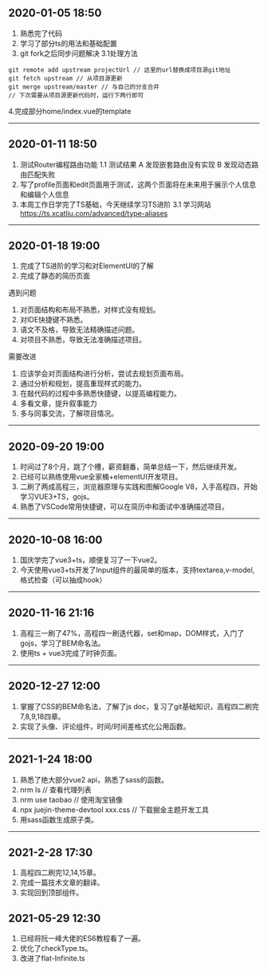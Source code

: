 ## 2020-01-05 18:50
1. 熟悉完了代码
2. 学习了部分ts的用法和基础配置
3. git fork之后同步问题解决
  3.1处理方法
```command
git remote add upstream projectUrl // 这里的url替换成项目源git地址
git fetch upstream // 从项目源更新
git merge upstream/master // 与自己的分支合并
// 下次需要从项目源更新代码时，运行下两行即可
```
4.完成部分home/index.vue的template

---

## 2020-01-11 18:50
1. 测试Router编程路由功能
  1.1 测试结果
  A 发现嵌套路由没有实现
  B 发现动态路由匹配失败
2. 写了profile页面和edit页面用于测试，这两个页面将在未来用于展示个人信息和编辑个人信息
3. 本周工作日学完了TS基础，今天继续学习TS进阶
  3.1 学习网站 https://ts.xcatliu.com/advanced/type-aliases

---

## 2020-01-18 19:00
1. 完成了TS进阶的学习和对ElementUI的了解
2. 完成了静态的简历页面

遇到问题
1. 对页面结构和布局不熟悉，对样式没有规划。
2. 对IDE快捷键不熟悉。
3. 语文不及格，导致无法精确描述问题。
4. 对项目不熟悉，导致无法准确描述项目。

需要改进
1. 应该学会对页面结构进行分析，尝试去规划页面布局。
2. 通过分析和规划，提高重现样式的能力。
3. 在敲代码的过程中多熟悉快捷键，以提高编程能力。
4. 多看文章，提升叙事能力
5. 多与同事交流，了解项目情况。

---

## 2020-09-20 19:00
1. 时间过了8个月，跳了个槽，薪资翻番，简单总结一下，然后继续开发。
2. 已经可以熟练使用vue全家桶+elementUI开发项目。
3. 二刷了两成高程三，浏览器原理与实践和图解Google V8，入手高程四，开始学习VUE3+TS，gojs。
4. 熟悉了VSCode常用快捷键，可以在简历中和面试中准确描述项目。

---

## 2020-10-08 16:00
1. 国庆学完了vue3+ts，顺便复习了一下vue2。
2. 今天使用vue3+ts开发了Input组件的最简单的版本，支持textarea,v-model,格式检查（可以抽成hook）

---

## 2020-11-16 21:16
1. 高程三一刷了47%，高程四一刷迭代器，set和map，DOM样式，入门了gojs，学习了BEM命名法。
2. 使用ts + vue3完成了时钟页面。

---

## 2020-12-27 12:00
1. 掌握了CSS的BEM命名法，了解了js doc，复习了git基础知识，高程四二刷完7,8,9,18四章。
2. 实现了头像、评论组件，时间/时间差格式化公用函数。

---

## 2021-1-24 18:00
1. 熟悉了绝大部分vue2 api，熟悉了sass的函数。
2. nrm ls // 查看代理列表
3. nrm use taobao // 使用淘宝镜像
4. npx juejin-theme-devtool xxx.css // 下载掘金主题开发工具
5. 用sass函数生成原子类。

---

## 2021-2-28 17:30
1. 高程四二刷完12,14,15章。
2. 完成一篇技术文章的翻译。
3. 实现回到顶部组件。

## 2021-05-29 12:30
1. 已经将阮一峰大佬的ES6教程看了一遍。
2. 优化了checkType.ts。
3. 改进了flat-Infinite.ts